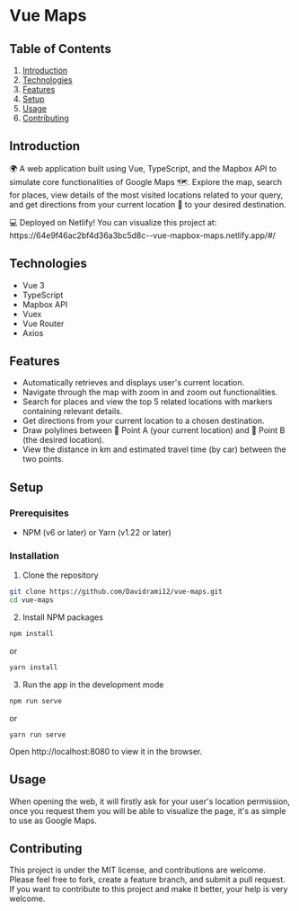 # Vue Maps

## Table of Contents

1. [Introduction](#introduction)
2. [Technologies](#technologies)
3. [Features](#features)
4. [Setup](#setup)
5. [Usage](#usage)
6. [Contributing](#contributing)

## Introduction

<p>🌍 A web application built using Vue, TypeScript, and the Mapbox API to simulate core functionalities of Google Maps 🗺️. Explore the map, search for places, view details of the most visited locations related to your query, and get directions from your current location 📍 to your desired destination.</p>

<p>💻 Deployed on Netlify! You can visualize this project at: https://64e9f46ac2bf4d36a3bc5d8c--vue-mapbox-maps.netlify.app/#/</p>

## Technologies
- Vue 3
- TypeScript
- Mapbox API
- Vuex
- Vue Router
- Axios

## Features

- Automatically retrieves and displays user's current location.
- Navigate through the map with zoom in and zoom out functionalities.
- Search for places and view the top 5 related locations with markers containing relevant details.
- Get directions from your current location to a chosen destination.
- Draw polylines between 📌 Point A (your current location) and 📌 Point B (the desired location).
- View the distance in km and estimated travel time (by car) between the two points.

## Setup

### Prerequisites

- NPM (v6 or later) or Yarn (v1.22 or later)

### Installation

1. Clone the repository

```bash
git clone https://github.com/Davidrami12/vue-maps.git
cd vue-maps
```

2. Install NPM packages
```bash
npm install
```
  or
```bash
yarn install
```

3. Run the app in the development mode
```bash
npm run serve
```
   or
```
yarn run serve
```

Open http://localhost:8080 to view it in the browser.

## Usage
When opening the web, it will firstly ask for your user's location permission, once you request them you will be able to visualize the page, it's as simple to use as Google Maps.

## Contributing
<p>This project is under the MIT license, and contributions are welcome. Please feel free to fork, create a feature branch, and submit a pull request. If you want to contribute to this project and make it better, your help is very welcome.</p>
